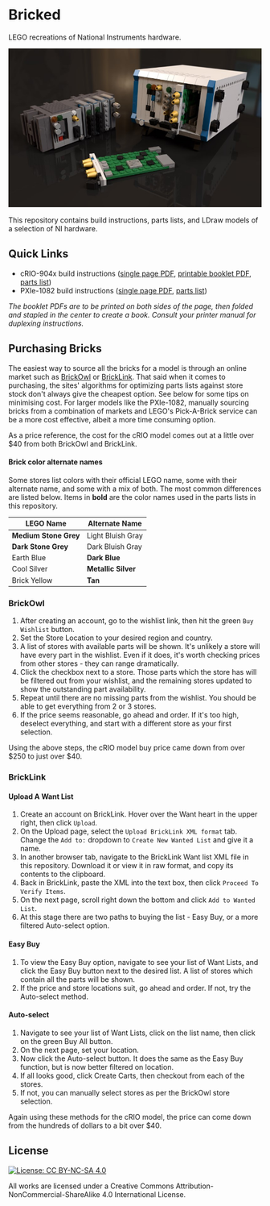 # Bricked
LEGO recreations of National Instruments hardware.

![Bricked](./title.jpg?raw=true "Bricked")

This repository contains build instructions, parts lists, and LDraw models of a selection of NI hardware.

## Quick Links
* cRIO-904x build instructions ([single page PDF](Instructions/cRIO-904x%204-slot/Bricked_cRIO-904x_4-slot.pdf), [printable booklet PDF](Instructions/cRIO-904x%204-slot/Bricked_cRIO-904x_4-slot_booklet.pdf), [parts list](Instructions/cRIO-904x%204-slot/README.md))
* PXIe-1082 build instructions ([single page PDF](Instructions/PXIe-1082/Bricked_PXIe-1082.pdf), [parts list](Instructions/PXIe-1082/README.md))

*The booklet PDFs are to be printed on both sides of the page, then folded and stapled in the center to create a book. Consult your printer manual for duplexing instructions.*

## Purchasing Bricks
The easiest way to source all the bricks for a model is through an online market such as [BrickOwl](https://www.brickowl.com/) or [BrickLink](https://www.bricklink.com/v2/main.page). That said when it comes to purchasing, the sites' algorithms for optimizing parts lists against store stock don't always give the cheapest option. See below for some tips on minimising cost. For larger models like the PXIe-1082, manually sourcing bricks from a combination of markets and LEGO's Pick-A-Brick service can be a more cost effective, albeit a more time consuming option.

As a price reference, the cost for the cRIO model comes out at a little over $40 from both BrickOwl and BrickLink.

#### Brick color alternate names
Some stores list colors with their official LEGO name, some with their alternate name, and some with a mix of both. The most common differences are listed below. Items in **bold** are the color names used in the parts lists in this repository.

LEGO Name | Alternate Name
----------|---------------
**Medium Stone Grey** | Light Bluish Gray
**Dark Stone Grey** | Dark Bluish Gray
Earth Blue | **Dark Blue**
Cool Silver | **Metallic Silver**
Brick Yellow | **Tan**

### BrickOwl
1. After creating an account, go to the wishlist link, then hit the green `Buy Wishlist` button.
2. Set the Store Location to your desired region and country.
3. A list of stores with available parts will be shown. It's unlikely a store will have every part in the wishlist. Even if it does, it's worth checking prices from other stores - they can range dramatically.
4. Click the checkbox next to a store. Those parts which the store has will be filtered out from your wishlist, and the remaining stores updated to show the outstanding part availability.
5. Repeat until there are no missing parts from the wishlist. You should be able to get everything from 2 or 3 stores.
6. If the price seems reasonable, go ahead and order. If it's too high, deselect everything, and start with a different store as your first selection.

Using the above steps, the cRIO model buy price came down from over $250 to just over $40.

### BrickLink
#### Upload A Want List
1. Create an account on BrickLink. Hover over the Want heart in the upper right, then click `Upload`.
2. On the Upload page, select the `Upload BrickLink XML format` tab. Change the `Add to:` dropdown to `Create New Wanted List` and give it a name.
3. In another browser tab, navigate to the BrickLink Want list XML file in this repository. Download it or view it in raw format, and copy its contents to the clipboard.
4. Back in BrickLink, paste the XML into the text box, then click `Proceed To Verify Items`.
5. On the next page, scroll right down the bottom and click `Add to Wanted List`.
6. At this stage there are two paths to buying the list - Easy Buy, or a more filtered Auto-select option.

#### Easy Buy
1. To view the Easy Buy option, navigate to see your list of Want Lists, and click the Easy Buy button next to the desired list. A list of stores which contain all the parts will be shown.
2. If the price and store locations suit, go ahead and order. If not, try the Auto-select method.

#### Auto-select
1. Navigate to see your list of Want Lists, click on the list name, then click on the green Buy All button.
2. On the next page, set your location.
3. Now click the Auto-select button. It does the same as the Easy Buy function, but is now better filtered on location.
4. If all looks good, click Create Carts, then checkout from each of the stores.
5. If not, you can manually select stores as per the BrickOwl store selection.

Again using these methods for the cRIO model, the price can come down from the hundreds of dollars to a bit over $40.

## License
[![License: CC BY-NC-SA 4.0](https://licensebuttons.net/l/by-nc-sa/4.0/80x15.png)](https://creativecommons.org/licenses/by-nc-sa/4.0/)

All works are licensed under a Creative Commons Attribution-NonCommercial-ShareAlike 4.0 International License.
